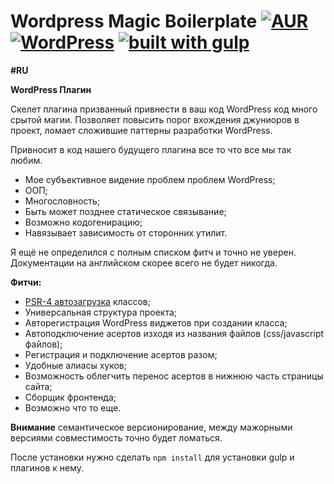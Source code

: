 
Wordpress Magic Boilerplate [![AUR](https://img.shields.io/aur/license/yaourt.svg)](https://www.gnu.org/licenses/gpl-3.0.en.html) [![WordPress](https://img.shields.io/badge/wordpress-4.7.3%20tested-brightgreen.svg)](https://ru.wordpress.org/releases/) [![built with gulp](https://img.shields.io/badge/build%20with-gulp-FA234B.svg)](http://gulpjs.com)
=======================

**#RU**

**WordPress Плагин**

Скелет плагина призванный привнести в ваш код WordPress код много срытой магии.
Позволяет повысить порог вхождения джуниоров в проект, ломает сложившие паттерны разработки WordPress.

Привносит в код нашего будущего плагина все то что все мы так любим.
 - Мое субъективное видение проблем проблем WordPress;
 - ООП;
 - Многословность;
 - Быть может позднее статическое связывание;
 - Возможно кодогенирацию;
 - Навязывает зависимость от сторонних утилит.

Я ещё не определился с полным списком фитч и точно не уверен.
Документации на английском скорее всего не будет никогда.

**Фитчи:**
 - [PSR-4 автозагрузка](http://www.php-fig.org/psr/psr-4/) классов;
 - Универсальная структура проекта;
 - Авторегистрация WordPress виджетов при создании класса;
 - Автоподключение асертов изходя из названия файлов (css/javascript файлов);
 - Регистрация и подключение асертов разом;
 - Удобные алиасы хуков;
 - Возможность облегчить перенос асертов в нижнюю часть страницы сайта;
 - Сборщик фронтенда;
 - Возможно что то еще.

**Внимание** семантическое версионирование, между мажорными версиями совместимость точно будет ломаться.

После установки нужно сделать `npm install` для установки gulp и плагинов к нему. 

